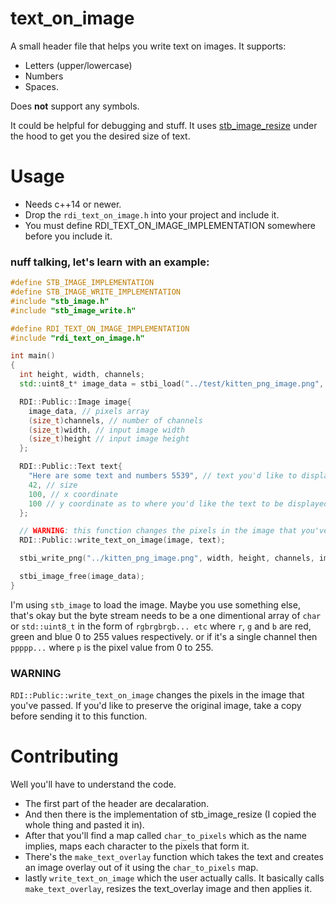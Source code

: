 # text_on_image
A small header file that helps you write text on images.
It supports:
* Letters (upper/lowercase)
* Numbers
* Spaces.

Does **not** support any symbols.

It could be helpful for debugging and stuff.
It uses [stb_image_resize](https://github.com/nothings/stb/blob/master/stb_image_resize.h) under the hood to get you the desired size of text.

# Usage
* Needs c++14 or newer.
* Drop the `rdi_text_on_image.h` into your project and include it.
* You must define RDI_TEXT_ON_IMAGE_IMPLEMENTATION somewhere before you include it.

### nuff talking, let's learn with an example:
```c++
#define STB_IMAGE_IMPLEMENTATION
#define STB_IMAGE_WRITE_IMPLEMENTATION
#include "stb_image.h"
#include "stb_image_write.h"

#define RDI_TEXT_ON_IMAGE_IMPLEMENTATION
#include "rdi_text_on_image.h"

int main()
{
  int height, width, channels;
  std::uint8_t* image_data = stbi_load("../test/kitten_png_image.png", &width, &height, &channels, 0);

  RDI::Public::Image image{
	image_data, // pixels array
	(size_t)channels, // number of channels
	(size_t)width, // input image width
	(size_t)height // input image height
  };

  RDI::Public::Text text{
	"Here are some text and numbers 5539", // text you'd like to display
	42, // size
	100, // x coordinate
	100 // y coordinate as to where you'd like the text to be displayed on the image
  };

  // WARNING: this function changes the pixels in the image that you've passed
  RDI::Public::write_text_on_image(image, text);

  stbi_write_png("../kitten_png_image.png", width, height, channels, image_data, 0);

  stbi_image_free(image_data);
}

```

I'm using `stb_image` to load the image. Maybe you use something else, that's okay but 
the byte stream needs to be a one dimentional array of `char` or `std::uint8_t` in the form of `rgbrgbrgb... etc`
where `r`, `g` and `b` are red, green and blue 0 to 255 values respectively.
or if it's a single channel then `ppppp...` where `p` is the pixel value from 0 to 255.

### WARNING
`RDI::Public::write_text_on_image` changes the pixels in the image that you've passed.
If you'd like to preserve the original image, take a copy before sending it to this function.

# Contributing
Well you'll have to understand the code. 

* The first part of the header are decalaration.
* And then there is the implementation of stb_image_resize (I copied the whole thing and pasted it in).
* After that you'll find a map called `char_to_pixels` which as the name implies, maps each character to the pixels that form it.
* There's the `make_text_overlay` function which takes the text and creates an image overlay out of it using the `char_to_pixels` map.
* lastly `write_text_on_image` which the user actually calls. It basically calls `make_text_overlay`, resizes the text_overlay image and then applies it.
